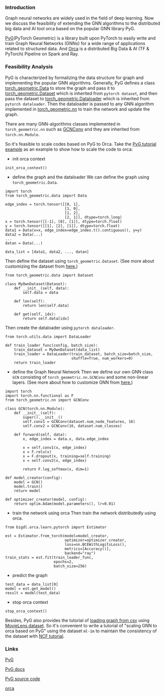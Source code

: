 ### Introduction
Graph neural networks are widely used in the field of deep learning. Now we discuss the feasibility of extending the GNN algorithms to the distributed big data and AI tool orca based on the popular GNN library PyG.

[PyG](https://www.pyg.org/)(PyTorch Geometric) is a library built upon PyTorch to easily write and train Graph Neural Networks (GNNs) for a wide range of applications related to structured data. And [Orca](https://bigdl.readthedocs.io/en/latest/doc/Orca/index.html) is a distributed Big Data & AI (TF & PyTorch) Pipeline on Spark and Ray.

### Feasibility Analysis
PyG is characterized by formalizing the data structure for graph and implementing the popular GNN algorithms. Generally, PyG defines a class [torch_geometric.Data](https://pytorch-geometric.readthedocs.io/en/latest/modules/data.html) to store the graph and pass it to [torch_geometric.Dataset](https://pytorch-geometric.readthedocs.io/en/latest/modules/datasets.html) which is inherited from `pytorch dataset`, and then pass the dataset to [torch_geometric.Dataloader](https://pytorch-geometric.readthedocs.io/en/latest/modules/loader.html) which is inherited from `pytorch dataloader`. Then the dataloader is passed to any GNN algorithm implemented in [torch_geometric.nn](https://pytorch-geometric.readthedocs.io/en/latest/modules/nn.html) to train the network and update the graph.

There are many GNN-algorithms classes implemented in `torch_geometric.nn` such as [GCNConv](https://github.com/pyg-team/pytorch_geometric/blob/master/torch_geometric/nn/conv/gcn_conv.py) and they are inherited from `torch.nn.Module`. 

So it's feasible to scale codes based on PyG to Orca. Take the [PyG tutorial example](https://pytorch-geometric.readthedocs.io/en/latest/get_started/introduction.html#) as an example to show how to scale the code to orca:
- init orca context
```
init_orca_context()
```
- define the graph and the dataloader
We can define the graph using `torch_geometric.Data`.
```
import torch
from torch_geometric.data import Data

edge_index = torch.tensor([[0, 1],
                           [1, 0],
                           [1, 2],
                           [2, 1]], dtype=torch.long)
x = torch.tensor([[-1], [0], [1]], dtype=torch.float)
y = torch.tensor([[1], [2], [1]], dtype=torch.float)
data1 = Data(x=x, edge_index=edge_index.t().contiguous(), y=y)
data2 = Data(...)
...
datan = Data(...)

data_list = [data1, data2, ..., datan]
```
Then define the dataset using `torch_geometric.Dataset`. (See more about customizing the dataset from [here.](https://pytorch-geometric.readthedocs.io/en/latest/tutorial/create_dataset.html))
```
from torch_geometric.data import Dataset

class MyOwnDataset(Dataset):
    def __init__(self, data):
        self.data = data

    def len(self):
        return len(self.data)

    def get(self, idx):
        return self.data[idx]
```
Then create the dataloader using `pytorch dataloader`.
```
from torch.utils.data import DataLoader

def train_loader_func(config, batch_size):
    train_dataset = MyOwnDataset(data_list)
    train_loader = DataLoader(train_dataset, batch_size=batch_size,
                              shuffle=True, num_workers=0)
    return train_loader
```
- define the Graph Neural Network
Then we define our own GNN class `GCN` consisting of `torch_geometric.nn.GCNConv` and some non-linear layers. (See more about how to customize GNN from [here.](https://pytorch-geometric.readthedocs.io/en/latest/tutorial/create_gnn.html))
```
import torch
import torch.nn.functional as F
from torch_geometric.nn import GCNConv

class GCN(torch.nn.Module):
    def __init__(self):
        super().__init__()
        self.conv1 = GCNConv(dataset.num_node_features, 16)
        self.conv2 = GCNConv(16, dataset.num_classes)

    def forward(self, data):
        x, edge_index = data.x, data.edge_index

        x = self.conv1(x, edge_index)
        x = F.relu(x)
        x = F.dropout(x, training=self.training)
        x = self.conv2(x, edge_index)

        return F.log_softmax(x, dim=1)
```
```
def model_creator(config):
    model = GCN()
    model.train()
    return model

def optimizer_creator(model, config):
    return optim.Adam(model.parameters(), lr=0.01)
```
- train the network using orca
Then train the network distributedly using orca.
```
from bigdl.orca.learn.pytorch import Estimator

est = Estimator.from_torch(model=model_creator,
                           optimizer=optimizer_creator,
                           loss=nn.BCEWithLogitsLoss(),
                           metrics=[Accuracy()],
                           backend="ray")
train_stats = est.fit(train_loader_func,
                      epochs=2,
                      batch_size=256)
```
- predict the graph
```
test_data = data_list[0]
model = est.get_model()
result = model(test_data)
```
- stop orca context
```
stop_orca_context()
```

Besides, PyG also provides the tutorial of [loading graph from csv](https://pytorch-geometric.readthedocs.io/en/latest/tutorial/load_csv.html) using [MovieLens dataset](https://grouplens.org/datasets/movielens/). So it's convenient to write a tutorial of "scaling GNN to orca based on PyG" using the dataset `ml-1m` to maintain the consistency of the dataset with [NCF tutorial](https://github.com/intel-analytics/BigDL/tree/main/python/orca/tutorial/NCF).


### Links
[PyG](https://www.pyg.org/)

[PyG docs](https://pytorch-geometric.readthedocs.io/en/latest/index.html)

[PyG source code](https://github.com/pyg-team/pytorch_geometric)

[orca](https://bigdl.readthedocs.io/en/latest/doc/Orca/index.html)















